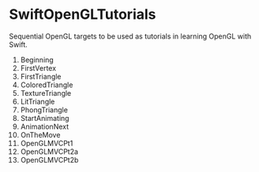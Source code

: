 # SwiftOpenGLTutorials
Sequential OpenGL targets to be used as tutorials in learning OpenGL with Swift.

01. Beginning
02. FirstVertex
03. FirstTriangle
04. ColoredTriangle
05. TextureTriangle
06. LitTriangle
07. PhongTriangle
08. StartAnimating
09. AnimationNext
10. OnTheMove
11. OpenGLMVCPt1
12. OpenGLMVCPt2a
13. OpenGLMVCPt2b
